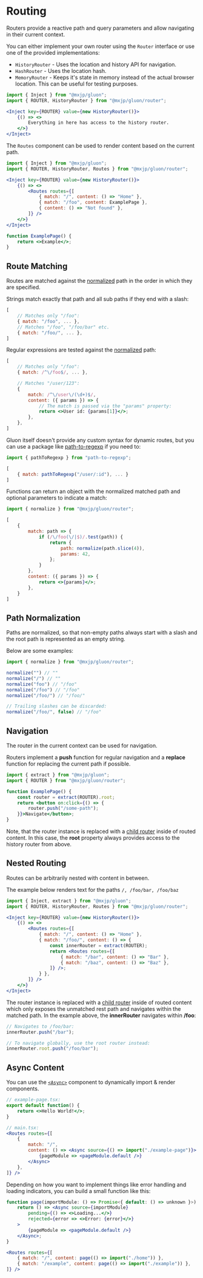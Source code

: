 # Routing
Routers provide a reactive path and query parameters and allow navigating in their current context.

You can either implement your own router using the `Router` interface or use one of the provided implementations:
+ `HistoryRouter` - Uses the location and history API for navigation.
+ `HashRouter` - Uses the location hash.
+ `MemoryRouter` - Keeps it's state in memory instead of the actual browser location. This can be useful for testing purposes.

```jsx
import { Inject } from "@mxjp/gluon";
import { ROUTER, HistoryRouter } from "@mxjp/gluon/router";

<Inject key={ROUTER} value={new HistoryRouter()}>
	{() => <>
		Everything in here has access to the history router.
	</>}
</Inject>
```

The `Routes` component can be used to render content based on the current path.
```jsx
import { Inject } from "@mxjp/gluon";
import { ROUTER, HistoryRouter, Routes } from "@mxjp/gluon/router";

<Inject key={ROUTER} value={new HistoryRouter()}>
	{() => <>
		<Routes routes={[
			{ match: "/", content: () => "Home" },
			{ match: "/foo", content: ExamplePage },
			{ content: () => "Not found" },
		]} />
	</>}
</Inject>

function ExamplePage() {
	return <>Example</>;
}
```

## Route Matching
Routes are matched against the [normalized](#path-normalization) path in the order in which they are specified.

Strings match exactly that path and all sub paths if they end with a slash:
```jsx
[
	// Matches only "/foo":
	{ match: "/foo", ... },
	// Matches "/foo", "/foo/bar" etc.
	{ match: "/foo/", ... },
]
```

Regular expressions are tested against the [normalized](#path-normalization) path:
```jsx
[
	// Matches only "/foo":
	{ match: /^\/foo$/, ... },

	// Matches "/user/123":
	{
		match: /^\/user\/(\d+)$/,
		content: ({ params }) => {
			// The match is passed via the "params" property:
			return <>User id: {params[1]}</>;
		},
	},
]
```
Gluon itself doesn't provide any custom syntax for dynamic routes, but you can use a package like [path-to-regexp](https://www.npmjs.com/package/path-to-regexp) if you need to:
```jsx
import { pathToRegexp } from "path-to-regexp";

[
	{ match: pathToRegexp("/user/:id"), ... }
]
```

Functions can return an object with the normalized matched path and optional parameters to indicate a match:
```jsx
import { normalize } from "@mxjp/gluon/router";

[
	{
		match: path => {
			if (/\/foo(\/|$)/.test(path)) {
				return {
					path: normalize(path.slice(4)),
					params: 42,
				};
			}
		},
		content: ({ params }) => {
			return <>{params}</>;
		},
	}
]
```

## Path Normalization
Paths are normalized, so that non-empty paths always start with a slash and the root path is represented as an empty string.

Below are some examples:
```jsx
import { normalize } from "@mxjp/gluon/router";

normalize("") // ""
normalize("/") // ""
normalize("foo") // "/foo"
normalize("/foo") // "/foo"
normalize("/foo/") // "/foo/"

// Trailing slashes can be discarded:
normalize("/foo/", false) // "/foo"
```

## Navigation
The router in the current context can be used for navigation.

Routers implement a **push** function for regular navigation and a **replace** function for replacing the current path if possible.
```jsx
import { extract } from "@mxjp/gluon";
import { ROUTER } from "@mxjp/gluon/router";

function ExamplePage() {
	const router = extract(ROUTER).root;
	return <button on:click={() => {
		router.push("/some-path");
	}}>Navigate</button>;
}
```
Note, that the router instance is replaced with a [child router](#nested-routing) inside of routed content. In this case, the **root** property always provides access to the history router from above.

## Nested Routing
Routes can be arbitrarily nested with content in between.

The example below renders text for the paths `/, /foo/bar, /foo/baz`
```jsx
import { Inject, extract } from "@mxjp/gluon";
import { ROUTER, HistoryRouter, Routes } from "@mxjp/gluon/router";

<Inject key={ROUTER} value={new HistoryRouter()}>
	{() => <>
		<Routes routes={[
			{ match: "/", content: () => "Home" },
			{ match: "/foo/", content: () => {
				const innerRouter = extract(ROUTER);
				return <Routes routes={[
					{ match: "/bar", content: () => "Bar" },
					{ match: "/baz", content: () => "Baz" },
				]} />;
			} },
		]} />
	</>}
</Inject>
```
The router instance is replaced with a [child router](#nested-routing) inside of routed content which only exposes the unmatched rest path and navigates within the matched path. In the example above, the **innerRouter** navigates within **/foo**:
```jsx
// Navigates to /foo/bar:
innerRouter.push("/bar");

// To navigate globally, use the root router instead:
innerRouter.root.push("/foo/bar");
```

## Async Content
You can use the [`<Async>`](./async-utilities/async.md) component to dynamically import & render components.
```jsx
// example-page.tsx:
export default function() {
	return <>Hello World!</>;
}

// main.tsx:
<Routes routes={[
	{
		match: "/",
		content: () => <Async source={() => import("./example-page")}>
			{pageModule => <pageModule.default />}
		</Async>
	},
]} />
```

Depending on how you want to implement things like error handling and loading indicators, you can build a small function like this:
```jsx
function page(importModule: () => Promise<{ default: () => unknown }>) {
	return () => <Async source={importModule}
		pending={() => <>Loading...</>}
		rejected={error => <>Error: {error}</>}
	>
		{pageModule => <pageModule.default />}
	</Async>;
}

<Routes routes={[
	{ match: "/", content: page(() => import("./home")) },
	{ match: "/example", content: page(() => import("./example")) },
]} />
```
